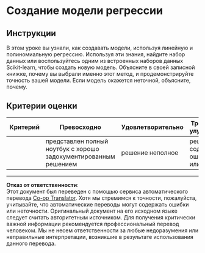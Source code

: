 <!--
CO_OP_TRANSLATOR_METADATA:
{
  "original_hash": "cc471fa89c293bc735dd3a9a0fb79b1b",
  "translation_date": "2025-08-29T20:19:30+00:00",
  "source_file": "2-Regression/3-Linear/assignment.md",
  "language_code": "ru"
}
-->
# Создание модели регрессии

## Инструкции

В этом уроке вы узнали, как создавать модели, используя линейную и полиномиальную регрессию. Используя эти знания, найдите набор данных или воспользуйтесь одним из встроенных наборов данных Scikit-learn, чтобы создать новую модель. Объясните в своей записной книжке, почему вы выбрали именно этот метод, и продемонстрируйте точность вашей модели. Если модель окажется неточной, объясните, почему.

## Критерии оценки

| Критерий | Превосходно                                                  | Удовлетворительно          | Требуется улучшение            |
| -------- | ------------------------------------------------------------ | -------------------------- | ------------------------------- |
|          | представлен полный ноутбук с хорошо задокументированным решением | решение неполное           | решение содержит ошибки или баги |

---

**Отказ от ответственности**:  
Этот документ был переведен с помощью сервиса автоматического перевода [Co-op Translator](https://github.com/Azure/co-op-translator). Хотя мы стремимся к точности, пожалуйста, учитывайте, что автоматические переводы могут содержать ошибки или неточности. Оригинальный документ на его исходном языке следует считать авторитетным источником. Для получения критически важной информации рекомендуется профессиональный перевод человеком. Мы не несем ответственности за любые недоразумения или неправильные интерпретации, возникшие в результате использования данного перевода.